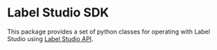 # Label Studio SDK

This package provides a set of python classes for operating with Label Studio using <a href="https://labelstud.io/api/">Label Studio API</a>.